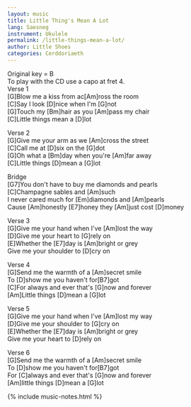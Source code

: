 ```yaml
---
layout: music
title: Little Thing's Mean A Lot
lang: Saesneg
instrument: Ukulele
permalink: /little-things-mean-a-lot/
author: Little Shoes
categories: Cerddoriaeth
---
```


Original key = B  
To play with the CD use a capo at fret 4.  
Verse 1  
[G]Blow me a kiss from ac[Am]ross the room  
[C]Say I look [D]nice when I'm [G]not  
[G]Touch my [Bm]hair as you [Am]pass my chair  
[C]Little things mean a [D]lot  
  
Verse 2  
[G]Give me your arm as we [Am]cross the street  
[C]Call me at [D]six on the [G]dot  
[G]Oh what a [Bm]day when you're [Am]far away  
[C]Little things [D]mean a [G]lot  
  
Bridge  
[G7]You don't have to buy me diamonds and pearls  
[C]Champagne sables and [Am]such  
I never cared much for [Em]diamonds and [Am]pearls  
Cause [Am]honestly [E7]honey they [Am]just cost [D]money  
  
Verse 3  
[G]Give me your hand when I've [Am]lost the way  
[D]Give me your heart to [G]rely on  
[E]Whether the [E7]day is [Am]bright or grey  
Give me your shoulder to [D]cry on  
  
Verse 4  
[G]Send me the warmth of a [Am]secret smile  
To [D]show me you haven't for[B7]got  
[C]For always and ever that's [G]now and forever  
[Am]Little things [D]mean a [G]lot  
  
Verse 5  
[G]Give me your hand when I've [Am]lost my way  
[D]Give me your shoulder to [G]cry on  
[E]Whether the [E7]day is [Am]bright or grey  
Give me your heart to [D]rely on  
  
Verse 6  
[G]Send me the warmth of a [Am]secret smile  
To [D]show me you haven't for[B7]got  
For [C]always and ever that's [G]now and forever  
[Am]little things [D]mean a [G]lot  


{% include music-notes.html %}